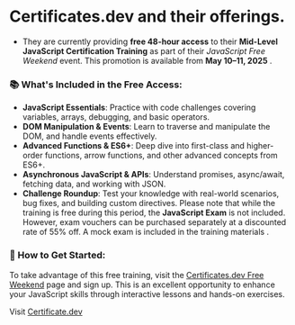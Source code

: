 # **Certificates.dev** and their offerings. 
- They are currently providing **free 48-hour access** to their **Mid-Level JavaScript Certification Training** as part of their *JavaScript Free Weekend* event. This promotion is available from **May 10–11, 2025** .

### 📚 What's Included in the Free Access:

* **JavaScript Essentials**: Practice with code challenges covering variables, arrays, debugging, and basic operators.
* **DOM Manipulation & Events**: Learn to traverse and manipulate the DOM, and handle events effectively.
* **Advanced Functions & ES6+**: Deep dive into first-class and higher-order functions, arrow functions, and other advanced concepts from ES6+.
* **Asynchronous JavaScript & APIs**: Understand promises, async/await, fetching data, and working with JSON.
* **Challenge Roundup**: Test your knowledge with real-world scenarios, bug fixes, and building custom directives.
Please note that while the training is free during this period, the **JavaScript Exam** is not included. However, exam vouchers can be purchased separately at a discounted rate of 55% off. A mock exam is included in the training materials .

### 🚀 How to Get Started:

To take advantage of this free training, visit the [Certificates.dev Free Weekend](https://certificates.dev/javascript/free-weekend) page and sign up. This is an excellent opportunity to enhance your JavaScript skills through interactive lessons and hands-on exercises.

Visit [Certificate.dev](certificate.dev)

